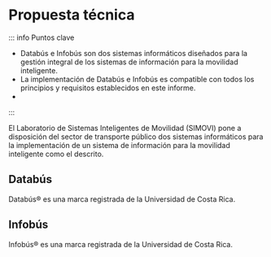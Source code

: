 # Propuesta técnica

::: info Puntos clave

- Databús e Infobús son dos sistemas informáticos diseñados para la gestión integral de los sistemas de información para la movilidad inteligente.
- La implementación de Databús e Infobús es compatible con todos los principios y requisitos establecidos en este informe.
-

:::

El Laboratorio de Sistemas Inteligentes de Movilidad (SIMOVI) pone a disposición del sector de transporte público dos sistemas informáticos para la implementación de un sistema de información para la movilidad inteligente como el descrito.

## Databús

Databús&reg; es una marca registrada de la Universidad de Costa Rica.

## Infobús

Infobús&reg; es una marca registrada de la Universidad de Costa Rica.

